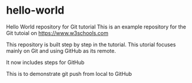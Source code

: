 # hello-world
Hello World repository for Git tutorial
This is an example repository for the Git tutoial on https://www.w3schools.com

This repository is built step by step in the tutorial.
This utorial focuses mainly on Git and using GitHub as its remote.

It now includes steps for GitHub

This is to demonstrate git push from local to GitHub
